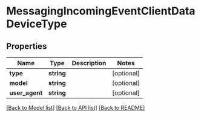 # MessagingIncomingEventClientDataDeviceType

## Properties
Name | Type | Description | Notes
------------ | ------------- | ------------- | -------------
**type** | **string** |  | [optional] 
**model** | **string** |  | [optional] 
**user_agent** | **string** |  | [optional] 

[[Back to Model list]](../README.md#documentation-for-models) [[Back to API list]](../README.md#documentation-for-api-endpoints) [[Back to README]](../README.md)


